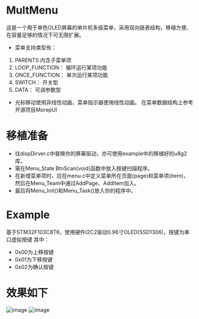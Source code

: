 # MultMenu
这是一个用于单色OLED屏幕的单片机多级菜单，采用双向链表结构，移植方便、在容量足够的情况下可无限扩展。
- 菜单支持类型有：
1. PARENTS  内含子菜单项
2. LOOP_FUNCTION： 循环运行某项功能
3. ONCE_FUNCTION：  单次运行某项功能
4. SWITCH：  开关型
5. DATA：  可调参数型  
- 光标移动使用非线性动画，菜单指示器使用线性动画。
在菜单数据结构上参考开源项目MorepUI
# 移植准备
- 往dispDirver.c中替换你的屏幕驱动，亦可使用example中的移植好的u8g2库。
- 需在Menu_State BtnScan(void)函数中放入按键扫描程序。
- 在新增菜单项时，应在menu.c中定义菜单所在页面(page)和菜单项(item)，然后在Menu_Team中通过AddPage、AddItem加入。
- 最后将Menu_Init()和Menu_Task()放入你的程序中。
# Example
基于STM32F103C8T6，使用硬件I2C2驱动0.96寸OLED(SSD1306)，按键为串口虚拟按键
其中：
- 0x00为上移按键
- 0x01为下移按键
- 0x02为确认按键
# 效果如下
![image](https://github.com/JFeng-Z/MultMenu/blob/master/Image/img1.png)
![image](https://github.com/JFeng-Z/MultMenu/blob/master/Image/img2.png)
